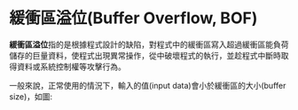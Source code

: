# 緩衝區溢位(Buffer Overflow, BOF)

**緩衝區溢位**指的是根據程式設計的缺陷，對程式中的緩衝區寫入超過緩衝區能負荷儲存的巨量資料，使程式出現異常操作，從中破壞程式的執行，並趁程式中斷時取得資料或系統控制權等攻擊行為。

一般來說，正常使用的情況下，輸入的值(input data)會小於緩衝區的大小(buffer size)，如圖:

